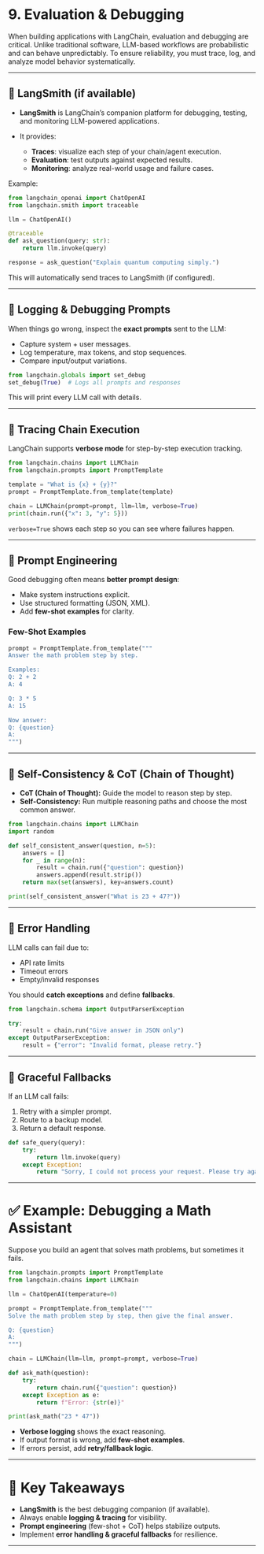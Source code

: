 # 9. Evaluation & Debugging

When building applications with LangChain, evaluation and debugging are critical. Unlike traditional software, LLM-based workflows are probabilistic and can behave unpredictably. To ensure reliability, you must trace, log, and analyze model behavior systematically.

---

## 🔹 LangSmith (if available)

* **LangSmith** is LangChain’s companion platform for debugging, testing, and monitoring LLM-powered applications.
* It provides:

  * **Traces**: visualize each step of your chain/agent execution.
  * **Evaluation**: test outputs against expected results.
  * **Monitoring**: analyze real-world usage and failure cases.

Example:

```python
from langchain_openai import ChatOpenAI
from langchain.smith import traceable

llm = ChatOpenAI()

@traceable
def ask_question(query: str):
    return llm.invoke(query)

response = ask_question("Explain quantum computing simply.")
```

This will automatically send traces to LangSmith (if configured).

---

## 🔹 Logging & Debugging Prompts

When things go wrong, inspect the **exact prompts** sent to the LLM:

* Capture system + user messages.
* Log temperature, max tokens, and stop sequences.
* Compare input/output variations.

```python
from langchain.globals import set_debug
set_debug(True)  # Logs all prompts and responses
```

This will print every LLM call with details.

---

## 🔹 Tracing Chain Execution

LangChain supports **verbose mode** for step-by-step execution tracking.

```python
from langchain.chains import LLMChain
from langchain.prompts import PromptTemplate

template = "What is {x} + {y}?"
prompt = PromptTemplate.from_template(template)

chain = LLMChain(prompt=prompt, llm=llm, verbose=True)
print(chain.run({"x": 3, "y": 5}))
```

`verbose=True` shows each step so you can see where failures happen.

---

## 🔹 Prompt Engineering

Good debugging often means **better prompt design**:

* Make system instructions explicit.
* Use structured formatting (JSON, XML).
* Add **few-shot examples** for clarity.

### Few-Shot Examples

```python
prompt = PromptTemplate.from_template("""
Answer the math problem step by step.

Examples:
Q: 2 + 2
A: 4

Q: 3 * 5
A: 15

Now answer:
Q: {question}
A:
""")
```

---

## 🔹 Self-Consistency & CoT (Chain of Thought)

* **CoT (Chain of Thought):** Guide the model to reason step by step.
* **Self-Consistency:** Run multiple reasoning paths and choose the most common answer.

```python
from langchain.chains import LLMChain
import random

def self_consistent_answer(question, n=5):
    answers = []
    for _ in range(n):
        result = chain.run({"question": question})
        answers.append(result.strip())
    return max(set(answers), key=answers.count)

print(self_consistent_answer("What is 23 + 47?"))
```

---

## 🔹 Error Handling

LLM calls can fail due to:

* API rate limits
* Timeout errors
* Empty/invalid responses

You should **catch exceptions** and define **fallbacks**.

```python
from langchain.schema import OutputParserException

try:
    result = chain.run("Give answer in JSON only")
except OutputParserException:
    result = {"error": "Invalid format, please retry."}
```

---

## 🔹 Graceful Fallbacks

If an LLM call fails:

1. Retry with a simpler prompt.
2. Route to a backup model.
3. Return a default response.

```python
def safe_query(query):
    try:
        return llm.invoke(query)
    except Exception:
        return "Sorry, I could not process your request. Please try again."
```

---

# ✅ Example: Debugging a Math Assistant

Suppose you build an agent that solves math problems, but sometimes it fails.

```python
from langchain.prompts import PromptTemplate
from langchain.chains import LLMChain

llm = ChatOpenAI(temperature=0)

prompt = PromptTemplate.from_template("""
Solve the math problem step by step, then give the final answer.

Q: {question}
A:
""")

chain = LLMChain(llm=llm, prompt=prompt, verbose=True)

def ask_math(question):
    try:
        return chain.run({"question": question})
    except Exception as e:
        return f"Error: {str(e)}"

print(ask_math("23 * 47"))
```

* **Verbose logging** shows the exact reasoning.
* If output format is wrong, add **few-shot examples**.
* If errors persist, add **retry/fallback logic**.

---

# 📌 Key Takeaways

* **LangSmith** is the best debugging companion (if available).
* Always enable **logging & tracing** for visibility.
* **Prompt engineering** (few-shot + CoT) helps stabilize outputs.
* Implement **error handling & graceful fallbacks** for resilience.

---
